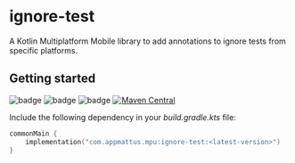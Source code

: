 # ignore-test

A Kotlin Multiplatform Mobile library to add annotations to ignore tests from
specific platforms.

## Getting started

![badge][badge-android]
![badge][badge-ios]
![badge][badge-jvm]
[![Maven Central](https://img.shields.io/maven-central/v/com.appmattus.mpu/ignore-test)](https://search.maven.org/search?q=g:com.appmattus.mpu)

Include the following dependency in your *build.gradle.kts* file:

```kotlin
commonMain {
    implementation("com.appmattus.mpu:ignore-test:<latest-version>")
}
```

[badge-android]: http://img.shields.io/badge/platform-android-6EDB8D.svg?style=flat
[badge-ios]: http://img.shields.io/badge/platform-ios-CDCDCD.svg?style=flat
[badge-js]: http://img.shields.io/badge/platform-js-F8DB5D.svg?style=flat
[badge-jvm]: http://img.shields.io/badge/platform-jvm-DB413D.svg?style=flat
[badge-linux]: http://img.shields.io/badge/platform-linux-2D3F6C.svg?style=flat
[badge-windows]: http://img.shields.io/badge/platform-windows-4D76CD.svg?style=flat
[badge-mac]: http://img.shields.io/badge/platform-macos-111111.svg?style=flat
[badge-watchos]: http://img.shields.io/badge/platform-watchos-C0C0C0.svg?style=flat
[badge-tvos]: http://img.shields.io/badge/platform-tvos-808080.svg?style=flat
[badge-wasm]: https://img.shields.io/badge/platform-wasm-624FE8.svg?style=flat
